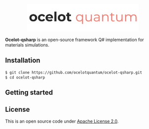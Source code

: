 <p align="center"> <a href="https://ocelotquantum.com/">
<img src="https://raw.githubusercontent.com/ocelotquantum/ocelot-qsharp/master/logo_ocelot.png" style="height: 90px">
</a></p>

**Ocelot-qsharp** is an open-source framework Q# implementation for materials simulations.

## Installation

```
$ git clone https://github.com/ocelotquantum/ocelot-qsharp.git
$ cd ocelot-qsharp
```

## Getting started


## License

This is an open source code under [Apache License 2.0](LICENSE.txt).
